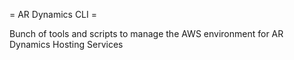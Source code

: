 = AR Dynamics CLI =

Bunch of tools and scripts to manage the AWS environment for AR Dynamics Hosting Services